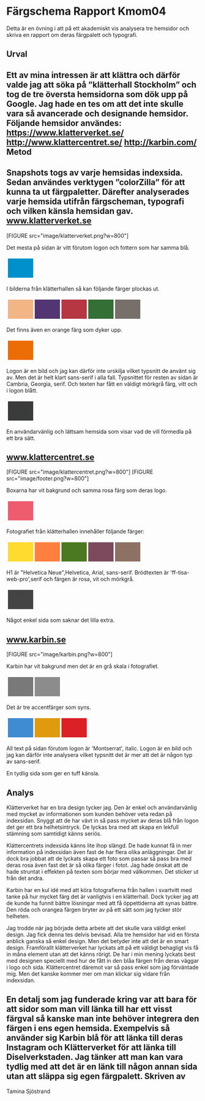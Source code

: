 ---
---
Färgschema Rapport Kmom04
=======================

Detta är en övning i att på ett akademiskt vis analysera tre hemsidor och skriva en rapport om deras färgpalett och typografi.

Urval
-----------------------

Ett av mina intressen är att klättra och därför valde jag att söka på ”klätterhall Stockholm” och tog de tre översta hemsidorna som dök upp på Google. Jag hade en tes om att det inte skulle vara så avancerade och designande hemsidor.
Följande hemsidor användes:
https://www.klatterverket.se/
http://www.klattercentret.se/
http://karbin.com/
Metod
-----------------------
Snapshots togs av varje hemsidas indexsida. Sedan användes verktygen ”colorZilla” för att kunna ta ut färgpaletter. Därefter analyserades varje hemsida utifrån färgscheman, typografi och vilken känsla hemsidan gav.
www.klatterverket.se
-----------------------
[FIGURE src="image/klatterverket.png?w=800"]

Det mesta på sidan är vitt förutom logon och fottern som har samma blå.  
</table><table style="border-spacing: 4px; border-collapse: separate">
<tr>
<td style="height: 50px; width: 50px; background-color: #0090CC">
</tr>
</table>

I bilderna från klätterhallen så kan följande färger plockas ut.
<table style="border-spacing: 4px; border-collapse: separate">
<tr>
<td style="height: 50px; width: 50px; background-color: #F2B586">
<td style="height: 50px; width: 50px; background-color: #523674">
<td style="height: 50px; width: 50px; background-color: #B63743">
<td style="height: 50px; width: 50px; background-color: #346F35">
<td style="height: 50px; width: 50px; background-color: #77706A">
</tr>
</table>

Det finns även en orange färg som dyker upp.
</table><table style="border-spacing: 4px; border-collapse: separate">
<tr>
<td style="height: 50px; width: 50px; background-color: #EC6D06">
</tr>
</table>
Logon är en bild och jag kan därför inte urskilja vilket typsnitt de använt sig av. Men det är helt klart sans-serif i alla fall.
Typsnittet för resten av sidan är Cambria, Georgia, serif. Och texten har fått en väldigt mörkgrå färg, vitt och i logon blått.
</table></table><table style="border-spacing: 4px; border-collapse: separate">
<tr>
<td style="height: 50px; width: 50px; background-color: #3A3B3B">
</tr>
</table>

En användarvänlig och lättsam hemsida som visar vad de vill förmedla på ett bra sätt.

www.klattercentret.se
------------------------

[FIGURE src="image/klattercentret.png?w=800"]
[FIGURE src="image/footer.png?w=800"]

Boxarna har vit bakgrund och samma rosa färg som deras logo.
<table style="border-spacing: 4px; border-collapse: separate">
<tr>
<td style="height: 50px; width: 50px; background-color: #EF5C70">
</tr>
</table>

Fotografiet från klätterhallen innehåller följande färger:
<table style="border-spacing: 4px; border-collapse: separate">
<tr>
<td style="height: 50px; width: 50px; background-color: #FFDA2F">
<td style="height: 50px; width: 50px; background-color: #FF803E">
<td style="height: 50px; width: 50px; background-color: #4B7820">
<td style="height: 50px; width: 50px; background-color: #7B4A5D">
<td style="height: 50px; width: 50px; background-color: #8D7165">
</tr>
</table>

H1 är "Helvetica Neue",Helvetica, Arial, sans-serif. Brödtexten är 'ff-tisa-web-pro',serif och färgen är rosa, vit och mörkgrå.
<table style="border-spacing: 4px; border-collapse: separate">
<tr>
<td style="height: 50px; width: 50px; background-color: #444444">
</tr>
</table>

Något enkel sida som saknar det lilla extra.

www.karbin.se
-------------

[FIGURE src="image/karbin.png?w=800"]

Karbin har vit bakgrund men det är en grå skala i fotografiet.
<table style="border-spacing: 4px; border-collapse: separate">
<tr>
<td style="height: 50px; width: 50px; background-color: #797979">
<td style="height: 50px; width: 50px; background-color: #8C8C8C">
</tr>
</table>

Det är tre accentfärger som syns.
<table style="border-spacing: 4px; border-collapse: separate">
<tr>
<td style="height: 50px; width: 50px; background-color: #408BD1">
<td style="height: 50px; width: 50px; background-color: #E09A0E">
<td style="height: 50px; width: 50px; background-color: #DD1F26">
</tr>
</table>

All text på sidan förutom logon är 'Montserrat', italic. Logon är en bild och jag kan därför inte analysera vilket typsnitt det är mer att det är någon typ av sans-serif.

En tydlig sida som ger en tuff känsla.

Analys
-----------------------
Klätterverket har en bra design tycker jag. Den är enkel och användarvänlig med mycket av informationen som kunden behöver veta redan på indexsidan. Snyggt att de har vävt in så pass mycket av deras blå från logon det ger ett bra helhetsintryck. De lyckas bra med att skapa en lekfull stämning som samtidigt känns seriös.

Klättercentrets indexsida känns lite ihop slängd. De hade kunnat få in mer information på indexsidan även fast de har flera olika anläggningar. Det är dock bra jobbat att de lyckats skapa ett foto som passar så pass bra med deras rosa även fast det är så olika färger i fotot. Jag hade önskat att de hade struntat i effekten på texten som börjar med välkommen. Det sticker ut från det andra.

Karbin har en kul idé med att köra fotografierna från hallen i svartvitt med tanke på hur mycket färg det är vanligtvis i en klätterhall. Dock tycker jag att de kunde ha funnit bättre lösningar med att få öppettiderna att synas bättre. Den röda och orangea färgen bryter av på ett sätt som jag tycker stör helheten.

Jag trodde när jag började detta arbete att det skulle vara väldigt enkel design. Jag fick denna tes delvis bevisad. Alla tre hemsidor har vid en första anblick ganska så enkel design. Men det betyder inte att det är en smart design. Framförallt klätterverket har lyckats att på ett väldigt behagligt vis få in måna element utan att det känns rörigt. De har i min mening lyckats best med designen speciellt med hur de fått in den blåa färgen från deras väggar i logo och sida. Klättercentret däremot var så pass enkel som jag förväntade mig. Men det kanske kommer mer om man klickar sig vidare från indexsidan.

En detalj som jag funderade kring var att bara för att sidor som man vill länka till har ett visst färgval så kanske man inte behöver integrera den färgen i ens egen hemsida. Exempelvis så använder sig Karbin blå för att länka till deras Instagram och Klätterverket för att länka till Diselverkstaden. Jag tänker att man kan vara tydlig med att det är en länk till någon annan sida utan att släppa sig egen färgpalett.
Skriven av
------------
Tamina Sjöstrand
